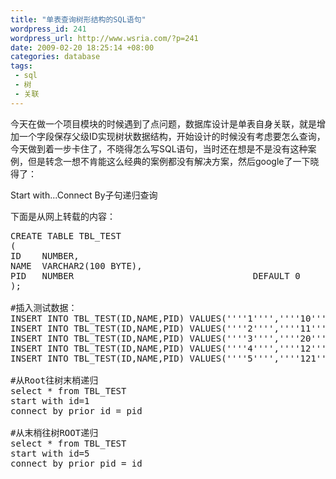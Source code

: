 ```yaml
--- 
title: "单表查询树形结构的SQL语句"
wordpress_id: 241
wordpress_url: http://www.wsria.com/?p=241
date: 2009-02-20 18:25:14 +08:00
categories: database
tags: 
 - sql
 - 树
 - 关联
---
```

今天在做一个项目模块的时候遇到了点问题，数据库设计是单表自身关联，就是增加一个字段保存父级ID实现树状数据结构，开始设计的时候没有考虑要怎么查询，今天做到着一步卡住了，不晓得怎么写SQL语句，当时还在想是不是没有这种案例，但是转念一想不肯能这么经典的案例都没有解决方案，然后google了一下晓得了：

Start with...Connect By子句递归查询

下面是从网上转载的内容：

<!--more-->
<pre class="brush: sql" line="1">
CREATE TABLE TBL_TEST
(
ID    NUMBER,
NAME  VARCHAR2(100 BYTE),
PID   NUMBER                                  DEFAULT 0
);

#插入测试数据：
INSERT INTO TBL_TEST(ID,NAME,PID) VALUES(''''1'''',''''10'''',''''0'''');
INSERT INTO TBL_TEST(ID,NAME,PID) VALUES(''''2'''',''''11'''',''''1'''');
INSERT INTO TBL_TEST(ID,NAME,PID) VALUES(''''3'''',''''20'''',''''0'''');
INSERT INTO TBL_TEST(ID,NAME,PID) VALUES(''''4'''',''''12'''',''''1'''');
INSERT INTO TBL_TEST(ID,NAME,PID) VALUES(''''5'''',''''121'''',''''2'''');

#从Root往树末梢递归
select * from TBL_TEST
start with id=1
connect by prior id = pid

#从末梢往树ROOT递归
select * from TBL_TEST
start with id=5
connect by prior pid = id
</pre>
